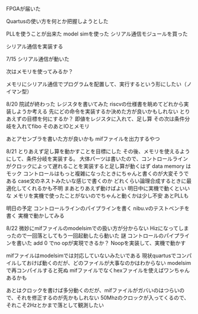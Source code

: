FPGAが届いた

Quartusの使い方を何とか把握しようとした

PLLを使うことが出来た
model simを使った
シリアル通信モジュールを買った

シリアル通信を実装する

7/15
シリアル通信が動いた

次はメモリを使ってみるか？

メモリにシリアル通信でプログラムを配置して、実行するという形にしたい（ノイマン型）


8/20
院試が終わった
レジスタを書いてみた
riscvの仕様書を眺めてどれから実装しようか考える
先にどの命令を実装するか決めた方が良いかもしれない
とりあえずの目標を何にするか？
即値をレジスタに入れて、足し算
その次は条件分岐を入れてfibo
そのあとIOとメモリ

あとアセンブラを書いた方が良いかも
mifファイルを出力するやつ

8/21
とりあえず足し算を動かすことを目標にした
その後、メモリを使えるようにして、条件分岐を実装する。
大体パーツは書いたので、コントロールラインがクロックによって遅れることを実装すると足し算が動くはず
data memory はモック
コントロールはもっと複雑になったときにちゃんと書くのが大変そうである
case文のネストみたいな感じで書くのか
どれくらい論理合成するときに最適化してくれるかも不明
まあとりあえず動けばよい
明日中に実機で動くといいな
メモリを実機で使ったことがないのでちゃんと動くかは少し不安
あとPLLも

明日の予定
コントロールラインのパイプラインを書く
nibu.vのテストベンチを書く
実機で動かしてみる


8/22
微妙にmifファイルのmodelsimでの扱い方が分からない
Hizになってしまったので一回落としてもう一回起動したら動いた 謎
コントロールのパイプラインを書いた
add 0 でno opが実現できるか？
Noopを実装して、実機で動かす

mifファイルはmodelsimでは対応していないみたいである
現状quartusでコンパイルしておけば動くのだが、どのファイルが大事なのかはわからない
modelsimで再コンパイルすると死ぬ
mifファイルでなくhexファイルを使えばワンちゃんあるかも

あとはクロックを書けば多分動くのだが、mifファイルがガバいのはつらいので、それを修正するのが先かもしれない
50Mhzのクロックが入ってくるので、それこそ2Hzとかまで落として観測したい

